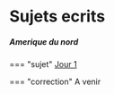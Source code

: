 # Sujets ecrits

##### Amerique du nord

=== "sujet"
    [Jour 1 ](25-NSIJ1AN1.pdf)

=== "correction"
     A venir